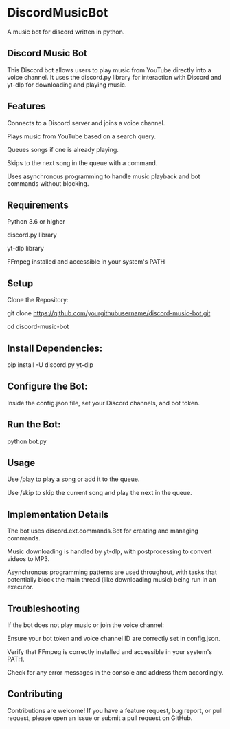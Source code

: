 # DiscordMusicBot
A music bot for discord written in python.


## Discord Music Bot
This Discord bot allows users to play music from YouTube directly into a voice channel. It uses the discord.py library for interaction with Discord and yt-dlp for downloading and playing music.

## Features
Connects to a Discord server and joins a voice channel.

Plays music from YouTube based on a search query.

Queues songs if one is already playing.

Skips to the next song in the queue with a command.

Uses asynchronous programming to handle music playback and bot commands without blocking.

## Requirements
Python 3.6 or higher

discord.py library

yt-dlp library

FFmpeg installed and accessible in your system's PATH

## Setup
Clone the Repository:

git clone https://github.com/yourgithubusername/discord-music-bot.git

cd discord-music-bot

## Install Dependencies:
pip install -U discord.py yt-dlp

## Configure the Bot:
Inside the config.json file, set your Discord channels, and bot token.

## Run the Bot:
python bot.py

## Usage
Use /play <song name or YouTube URL> to play a song or add it to the queue.

Use /skip to skip the current song and play the next in the queue.

## Implementation Details
The bot uses discord.ext.commands.Bot for creating and managing commands.

Music downloading is handled by yt-dlp, with postprocessing to convert videos to MP3.

Asynchronous programming patterns are used throughout, with tasks that potentially block the main thread (like downloading music) being run in an executor.

## Troubleshooting
If the bot does not play music or join the voice channel:

Ensure your bot token and voice channel ID are correctly set in config.json.

Verify that FFmpeg is correctly installed and accessible in your system's PATH.

Check for any error messages in the console and address them accordingly.


## Contributing
Contributions are welcome! If you have a feature request, bug report, or pull request, please open an issue or submit a pull request on GitHub.
